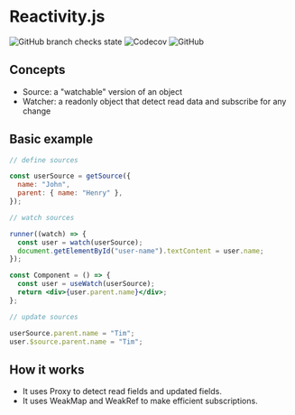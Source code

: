 # Reactivity.js

![GitHub branch checks state](https://img.shields.io/github/checks-status/hlehmann/reactivityjs/master)
![Codecov](https://img.shields.io/codecov/c/github/hlehmann/reactivityjs)
![GitHub](https://img.shields.io/github/license/hlehmann/reactivityjs)

## Concepts

- Source: a "watchable" version of an object
- Watcher: a readonly object that detect read data and subscribe for any change

## Basic example

```jsx
// define sources

const userSource = getSource({
  name: "John",
  parent: { name: "Henry" },
});

// watch sources

runner((watch) => {
  const user = watch(userSource);
  document.getElementById("user-name").textContent = user.name;
});

const Component = () => {
  const user = useWatch(userSource);
  return <div>{user.parent.name}</div>;
};

// update sources

userSource.parent.name = "Tim";
user.$source.parent.name = "Tim";
```

## How it works

- It uses Proxy to detect read fields and updated fields.
- It uses WeakMap and WeakRef to make efficient subscriptions.
